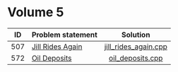 # Volume 5

| ID  |                                                         Problem statement                                                         |                    Solution                    |
|:---:|:----------------------------------------------------------------------------------------------------------------------------------|:----------------------------------------------:|
| 507 | [Jill Rides Again](http://uva.onlinejudge.org/index.php?option=com_onlinejudge&Itemid=8&category=7&page=show_problem&problem=448) | [jill_rides_again.cpp](./jill_rides_again.cpp) |
| 572 | [Oil Deposits](http://uva.onlinejudge.org/index.php?option=com_onlinejudge&Itemid=8&category=7&page=show_problem&problem=513)     | [oil_deposits.cpp](./oil_deposits.cpp)         |
